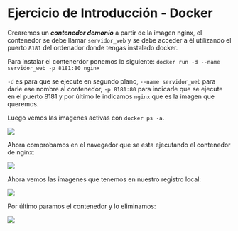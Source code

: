 # Ejercicio de Introducción - Docker

Crearemos un ***contenedor demonio*** a partir de la imagen nginx, el contenedor se debe llamar ```servidor_web``` y se debe acceder a él utilizando el puerto ```8181``` del ordenador donde tengas instalado docker.

Para instalar el contenerdor ponemos lo siguiente: ```docker run -d --name servidor_web -p 8181:80 nginx```

```-d``` es para que se ejecute en segundo plano, ```--name servidor_web``` para darle ese nombre al contenedor, ```-p 8181:80``` para indicarle que se ejecute en el puerto 8181 y por último le indicamos ```nginx``` que es la imagen que queremos.

Luego vemos las imagenes activas con ```docker ps -a```.

![](Imagenes/EjercicioUno/1.png)

Ahora comprobamos en el navegador que se esta ejecutando el contenedor de nginx:

![](Imagenes/EjercicioUno/2.png)


Ahora vemos las imagenes que tenemos en nuestro registro local:

![](Imagenes/EjercicioUno/3.png)

Por último paramos el contenedor y lo eliminamos:

![](Imagenes/EjercicioUno/4.png)
